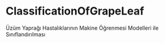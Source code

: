 # ClassificationOfGrapeLeaf
Üzüm Yaprağı Hastalıklarının Makine Öğrenmesi Modelleri ile Sınıflandırılması
